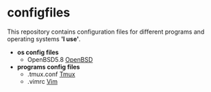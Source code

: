 # configfiles

This repository contains configuration files for different programs and operating systems **'I use'**.

* **os config files**
    * OpenBSD5.8 [OpenBSD](http://www.openbsd.org/)
* **programs config files**
    * .tmux.conf [Tmux](https://tmux.github.io/)
    * .vimrc [Vim](http://www.vim.org/)

